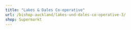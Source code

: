 ```yaml
---
title: "Lakes & Dales Co-operative"
url: /bishop-auckland/lakes-und-dales-co-operative-3/
shop: Supermarkt
---
```

